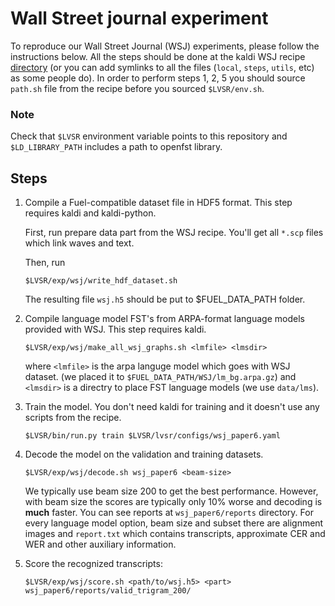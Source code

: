# Wall Street journal experiment

To reproduce our Wall Street Journal (WSJ) experiments, please follow the 
instructions below. All the steps should be done at the kaldi WSJ recipe 
[directory](https://github.com/kaldi-asr/kaldi/tree/master/egs/wsj/s5) 
(or you can add symlinks to all the files (`local`, `steps`, `utils`, etc) 
as some people do). In order to perform steps 1, 2, 5 you should source 
`path.sh` file from the recipe before you sourced `$LVSR/env.sh`.

### Note
Check that `$LVSR` environment variable points to this repository and
`$LD_LIBRARY_PATH` includes a path to openfst library.

## Steps
1. Compile a Fuel-compatible dataset file in HDF5 format. This step requires 
   kaldi and kaldi-python.
   
   First, run prepare data part from the WSJ recipe. You'll get all
   `*.scp` files which link waves and text.
   
   Then, run
   ```
   $LVSR/exp/wsj/write_hdf_dataset.sh
   ```
   The resulting file `wsj.h5` should be put to $FUEL_DATA_PATH folder. 

2. Compile language model FST's from ARPA-format language models provided with WSJ.
   This step requires kaldi.

   `$LVSR/exp/wsj/make_all_wsj_graphs.sh <lmfile> <lmsdir>`
    
   where `<lmfile>` is the arpa languge model which goes with WSJ dataset. 
   (we placed it to `$FUEL_DATA_PATH/WSJ/lm_bg.arpa.gz`) and `<lmsdir>` is a 
   directry to place FST language models (we use `data/lms`).

3. Train the model. You don't need kaldi for training and it doesn't use any 
   scripts from the recipe.

   `$LVSR/bin/run.py train $LVSR/lvsr/configs/wsj_paper6.yaml`

4. Decode the model on the validation and training datasets. 

   ```
   $LVSR/exp/wsj/decode.sh wsj_paper6 <beam-size>
   ```

   We typically use beam size 200 to get the best performance. However, with beam size 
   the scores are typically only 10\% worse and decoding is **much** faster.
   You can see reports at `wsj_paper6/reports` directory. For every language 
   model option, beam size and subset there are alignment images and 
   `report.txt` which contains transcripts, approximate CER and WER and other 
   auxiliary information.

5. Score the recognized transcripts:

    ```
    $LVSR/exp/wsj/score.sh <path/to/wsj.h5> <part> wsj_paper6/reports/valid_trigram_200/
    ```
